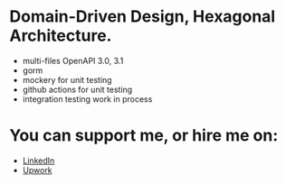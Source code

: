 # Domain-Driven Design, Hexagonal Architecture.
- multi-files OpenAPI 3.0, 3.1
- gorm
- mockery for unit testing
- github actions for unit testing
- integration testing work in process


# You can support me, or hire me on:
- [LinkedIn](www.linkedin.com/in/andriy-kutsevol-5aa792139)
- [Upwork](https://www.upwork.com/freelancers/andriykutsevol) 
